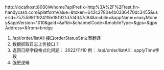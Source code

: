 http://localhost:8080/#/home?apiPrefix=http%3A%2F%2Ftest.fin-handycash.com&platformValue=&token=642c2780e4b0336470dc3455&userId=75755981f9241f8e181921d7d4347c94&mobile=&appName=easyMoney&appVersion=1010&gaId=&afId=&channelCode=&mobileType=&gps=&gpsAddress=&from=bridge

1. /api/order/listAll 接口orderStatusStr文案翻译
2. 数据抓取日志上传接口？
3. 返回日期字段格式化问题： 2022/11/10 例： /api/order/listAll：applyTime字段
4. 强更逻辑